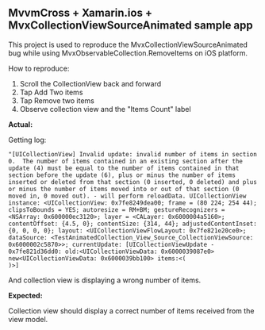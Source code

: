 ## MvvmCross + Xamarin.ios + MvxCollectionViewSourceAnimated sample app

This project is used to reproduce the MvxCollectionViewSourceAnimated bug while using MvxObservableCollection.RemoveItems on iOS platform.

How to reproduce:
1) Scroll the CollectionView back and forward
2) Tap Add Two items
3) Tap Remove two items
4) Observe collection view and the "Items Count" label

**Actual:**

Getting log:
```
"[UICollectionView] Invalid update: invalid number of items in section 0.  The number of items contained in an existing section after the update (4) must be equal to the number of items contained in that section before the update (6), plus or minus the number of items inserted or deleted from that section (0 inserted, 0 deleted) and plus or minus the number of items moved into or out of that section (0 moved in, 0 moved out). - will perform reloadData. UICollectionView instance: <UICollectionView: 0x7fe8249dea00; frame = (80 224; 254 44); clipsToBounds = YES; autoresize = RM+BM; gestureRecognizers = <NSArray: 0x600000ec3120>; layer = <CALayer: 0x6000004a5160>; contentOffset: {4.5, 0}; contentSize: {314, 44}; adjustedContentInset: {0, 0, 0, 0}; layout: <UICollectionViewFlowLayout: 0x7fe821e20ce0>; dataSource: <TestAnimatedCollection_View_Source_CollectionViewSource: 0x6000002c5870>>; currentUpdate: [UICollectionViewUpdate - 0x7fe821d36dd0: old:<UICollectionViewData: 0x6000039087e0> new<UICollectionViewData: 0x6000039bb100> items:<(
)>]
```
And collection view is displaying a wrong number of items.

**Expected:**

Collection view should display a correct number of items received from the view model.